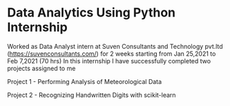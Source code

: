 # Data Analytics Using Python Internship

Worked as Data Analyst intern at Suven Consultants and Technology pvt.ltd (https://suvenconsultants.com/) for 2 weeks starting from Jan 25,2021 to Feb 7,2021 (70 hrs)
In this internship I have successfully completed two projects assigned to me 

Project 1 - Performing Analysis of Meteorological Data

Project 2 - Recognizing Handwritten Digits with scikit-learn
